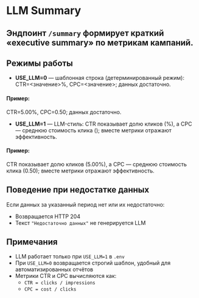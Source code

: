 # LLM Summary

## Эндпоинт `/summary` формирует краткий «executive summary» по метрикам кампаний.

## Режимы работы

- **USE_LLM=0** — шаблонная строка (детерминированный режим):
CTR=<значение>%, CPC=<значение>; данных достаточно.

#### Пример:

CTR=5.00%, CPC=0.50; данных достаточно.

- **USE_LLM=1** — LLM-стиль: CTR показывает долю кликов (<ctr>%),
а CPC — среднюю стоимость клика (<cpc>);
вместе метрики отражают эффективность.

#### Пример:

CTR показывает долю кликов (5.00%),
а CPC — среднюю стоимость клика (0.50);
вместе метрики отражают эффективность.

## Поведение при недостатке данных

Если данных за указанный период нет или их недостаточно:
- Возвращается HTTP 204
- Текст `"Недостаточно данных"` не генерируется LLM

## Примечания

- LLM работает только при `USE_LLM=1` в `.env`
- При `USE_LLM=0` возвращается строгий шаблон, удобный для автоматизированных отчётов
- Метрики CTR и CPC вычисляются как:
  - `CTR = clicks / impressions`
  - `CPC = cost / clicks`